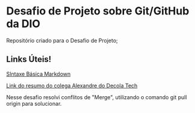 # Desafio de Projeto sobre Git/GitHub da DIO
Repositório criado para o Desafio de Projeto;

## Links Úteis!
[SIntaxe Básica Markdown](https://www.markdownguide.org/basic-syntax/)

[Link do resumo do colega Alexandre do Decola Tech](https://docs.google.com/document/d/1Gy6FkrsTWTEIN5ZvoixsiXdjTPT7z1Fse58n5x81rzg/edit)

Nesse desafio resolvi conflitos de "Merge", utilizando o comando git pull origin para solucionar.
